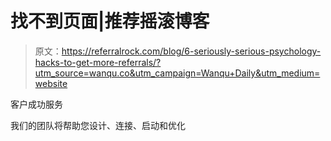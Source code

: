 # 找不到页面|推荐摇滚博客

> 原文：<https://referralrock.com/blog/6-seriously-serious-psychology-hacks-to-get-more-referrals/?utm_source=wanqu.co&utm_campaign=Wanqu+Daily&utm_medium=website>

客户成功服务

我们的团队将帮助您设计、连接、启动和优化